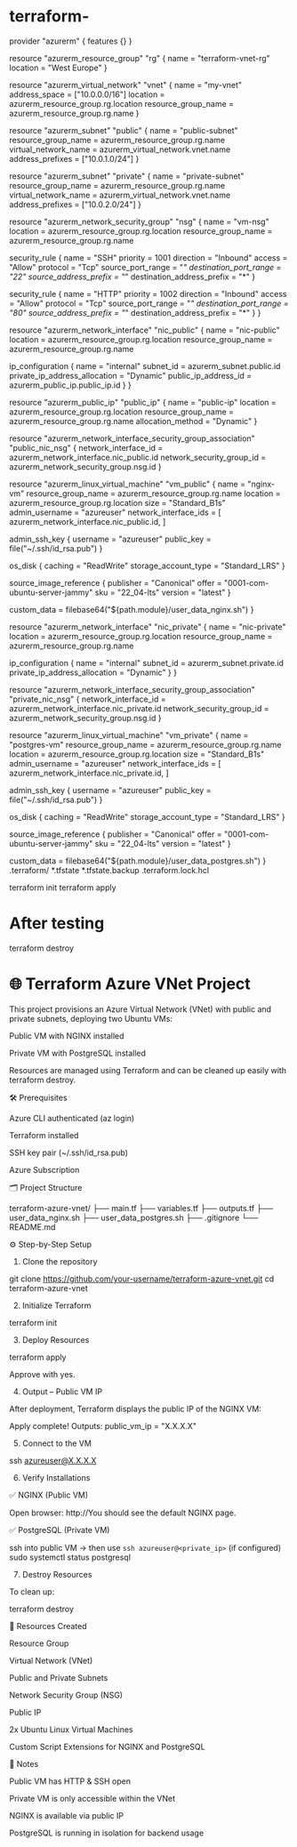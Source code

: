 # terraform-
provider "azurerm" {
  features {}
}

resource "azurerm_resource_group" "rg" {
  name     = "terraform-vnet-rg"
  location = "West Europe"
}

resource "azurerm_virtual_network" "vnet" {
  name                = "my-vnet"
  address_space       = ["10.0.0.0/16"]
  location            = azurerm_resource_group.rg.location
  resource_group_name = azurerm_resource_group.rg.name
}

resource "azurerm_subnet" "public" {
  name                 = "public-subnet"
  resource_group_name  = azurerm_resource_group.rg.name
  virtual_network_name = azurerm_virtual_network.vnet.name
  address_prefixes     = ["10.0.1.0/24"]
}



resource "azurerm_subnet" "private" {
  name                 = "private-subnet"
  resource_group_name  = azurerm_resource_group.rg.name
  virtual_network_name = azurerm_virtual_network.vnet.name
  address_prefixes     = ["10.0.2.0/24"]
}

resource "azurerm_network_security_group" "nsg" {
  name                = "vm-nsg"
  location            = azurerm_resource_group.rg.location
  resource_group_name = azurerm_resource_group.rg.name

  security_rule {
    name                       = "SSH"
    priority                   = 1001
    direction                  = "Inbound"
    access                     = "Allow"
    protocol                   = "Tcp"
    source_port_range          = "*"
    destination_port_range     = "22"
    source_address_prefix      = "*"
    destination_address_prefix = "*"
  }

  security_rule {
    name                       = "HTTP"
    priority                   = 1002
    direction                  = "Inbound"
    access                     = "Allow"
    protocol                   = "Tcp"
    source_port_range          = "*"
    destination_port_range     = "80"
    source_address_prefix      = "*"
    destination_address_prefix = "*"
  }
}

resource "azurerm_network_interface" "nic_public" {
  name                = "nic-public"
  location            = azurerm_resource_group.rg.location
  resource_group_name = azurerm_resource_group.rg.name

  ip_configuration {
    name                          = "internal"
    subnet_id                     = azurerm_subnet.public.id
    private_ip_address_allocation = "Dynamic"
    public_ip_address_id          = azurerm_public_ip.public_ip.id
  }
}

resource "azurerm_public_ip" "public_ip" {
  name                = "public-ip"
  location            = azurerm_resource_group.rg.location
  resource_group_name = azurerm_resource_group.rg.name
  allocation_method   = "Dynamic"
}

resource "azurerm_network_interface_security_group_association" "public_nic_nsg" {
  network_interface_id      = azurerm_network_interface.nic_public.id
  network_security_group_id = azurerm_network_security_group.nsg.id
}

resource "azurerm_linux_virtual_machine" "vm_public" {
  name                = "nginx-vm"
  resource_group_name = azurerm_resource_group.rg.name
  location            = azurerm_resource_group.rg.location
  size                = "Standard_B1s"
  admin_username      = "azureuser"
  network_interface_ids = [
    azurerm_network_interface.nic_public.id,
  ]

  admin_ssh_key {
    username   = "azureuser"
    public_key = file("~/.ssh/id_rsa.pub")
  }

  os_disk {
    caching              = "ReadWrite"
    storage_account_type = "Standard_LRS"
  }

  source_image_reference {
    publisher = "Canonical"
    offer     = "0001-com-ubuntu-server-jammy"
    sku       = "22_04-lts"
    version   = "latest"
  }

  custom_data = filebase64("${path.module}/user_data_nginx.sh")
}

resource "azurerm_network_interface" "nic_private" {
  name                = "nic-private"
  location            = azurerm_resource_group.rg.location
  resource_group_name = azurerm_resource_group.rg.name

  ip_configuration {
    name                          = "internal"
    subnet_id                     = azurerm_subnet.private.id
    private_ip_address_allocation = "Dynamic"
  }
}

resource "azurerm_network_interface_security_group_association" "private_nic_nsg" {
  network_interface_id      = azurerm_network_interface.nic_private.id
  network_security_group_id = azurerm_network_security_group.nsg.id
}

resource "azurerm_linux_virtual_machine" "vm_private" {
  name                = "postgres-vm"
  resource_group_name = azurerm_resource_group.rg.name
  location            = azurerm_resource_group.rg.location
  size                = "Standard_B1s"
  admin_username      = "azureuser"
  network_interface_ids = [
    azurerm_network_interface.nic_private.id,
  ]

  admin_ssh_key {
    username   = "azureuser"
    public_key = file("~/.ssh/id_rsa.pub")
  }

  os_disk {
    caching              = "ReadWrite"
    storage_account_type = "Standard_LRS"
  }

  source_image_reference {
    publisher = "Canonical"
    offer     = "0001-com-ubuntu-server-jammy"
    sku       = "22_04-lts"
    version   = "latest"
  }

  custom_data = filebase64("${path.module}/user_data_postgres.sh")
}
.terraform/
*.tfstate
*.tfstate.backup
.terraform.lock.hcl

terraform init
terraform apply
# After testing
terraform destroy


#  🌐 Terraform Azure VNet Project

This project provisions an Azure Virtual Network (VNet) with public and private subnets, deploying two Ubuntu VMs:

Public VM with NGINX installed

Private VM with PostgreSQL installed

Resources are managed using Terraform and can be cleaned up easily with terraform destroy.

🛠️ Prerequisites

Azure CLI authenticated (az login)

Terraform installed

SSH key pair (~/.ssh/id_rsa.pub)

Azure Subscription

🗂️ Project Structure

terraform-azure-vnet/
├── main.tf
├── variables.tf
├── outputs.tf
├── user_data_nginx.sh
├── user_data_postgres.sh
├── .gitignore
└── README.md

⚙️ Step-by-Step Setup

1. Clone the repository

git clone https://github.com/your-username/terraform-azure-vnet.git
cd terraform-azure-vnet

2. Initialize Terraform

terraform init

3. Deploy Resources

terraform apply

Approve with yes.

4. Output – Public VM IP

After deployment, Terraform displays the public IP of the NGINX VM:

Apply complete!
Outputs:
public_vm_ip = "X.X.X.X"

5. Connect to the VM

ssh azureuser@X.X.X.X

6. Verify Installations

✅ NGINX (Public VM)

Open browser: http://<public-ip>You should see the default NGINX page.

✅ PostgreSQL (Private VM)

ssh into public VM → then use `ssh azureuser@<private_ip>` (if configured)
sudo systemctl status postgresql

7. Destroy Resources

To clean up:

terraform destroy


🧹 Resources Created

Resource Group

Virtual Network (VNet)

Public and Private Subnets

Network Security Group (NSG)

Public IP

2x Ubuntu Linux Virtual Machines

Custom Script Extensions for NGINX and PostgreSQL

📎 Notes

Public VM has HTTP & SSH open

Private VM is only accessible within the VNet

NGINX is available via public IP

PostgreSQL is running in isolation for backend usage
